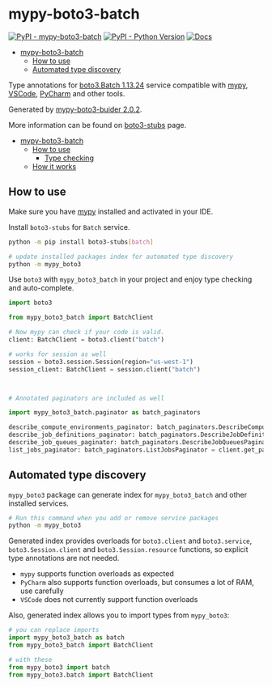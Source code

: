 # mypy-boto3-batch

[![PyPI - mypy-boto3-batch](https://img.shields.io/pypi/v/mypy-boto3-batch.svg?color=blue)](https://pypi.org/project/mypy-boto3-batch)
[![PyPI - Python Version](https://img.shields.io/pypi/pyversions/mypy-boto3-batch.svg?color=blue)](https://pypi.org/project/mypy-boto3-batch)
[![Docs](https://img.shields.io/readthedocs/mypy-boto3-builder.svg?color=blue)](https://mypy-boto3-builder.readthedocs.io/)

- [mypy-boto3-batch](#mypy-boto3-batch)
  - [How to use](#how-to-use)
  - [Automated type discovery](#automated-type-discovery)


Type annotations for
[boto3.Batch 1.13.24](https://boto3.amazonaws.com/v1/documentation/api/1.13.24/reference/services/batch.html#Batch) service
compatible with [mypy](https://github.com/python/mypy), [VSCode](https://code.visualstudio.com/),
[PyCharm](https://www.jetbrains.com/pycharm/) and other tools.

Generated by [mypy-boto3-buider 2.0.2](https://github.com/vemel/mypy_boto3_builder).

More information can be found on [boto3-stubs](https://pypi.org/project/boto3-stubs/) page.

- [mypy-boto3-batch](#mypy-boto3-batch)
  - [How to use](#how-to-use)
    - [Type checking](#type-checking)
  - [How it works](#how-it-works)

## How to use

Make sure you have [mypy](https://github.com/python/mypy) installed and activated in your IDE.

Install `boto3-stubs` for `Batch` service.

```bash
python -m pip install boto3-stubs[batch]

# update installed packages index for automated type discovery
python -m mypy_boto3
```

Use `boto3` with `mypy_boto3_batch` in your project and enjoy type checking and auto-complete.

```python
import boto3

from mypy_boto3_batch import BatchClient

# Now mypy can check if your code is valid.
client: BatchClient = boto3.client("batch")

# works for session as well
session = boto3.session.Session(region="us-west-1")
session_client: BatchClient = session.client("batch")



# Annotated paginators are included as well

import mypy_boto3_batch.paginator as batch_paginators

describe_compute_environments_paginator: batch_paginators.DescribeComputeEnvironmentsPaginator = client.get_paginator("describe_compute_environments")
describe_job_definitions_paginator: batch_paginators.DescribeJobDefinitionsPaginator = client.get_paginator("describe_job_definitions")
describe_job_queues_paginator: batch_paginators.DescribeJobQueuesPaginator = client.get_paginator("describe_job_queues")
list_jobs_paginator: batch_paginators.ListJobsPaginator = client.get_paginator("list_jobs")
```

## Automated type discovery

`mypy_boto3` package can generate index for `mypy_boto3_batch` and other installed services.

```bash
# Run this command when you add or remove service packages
python -m mypy_boto3
```

Generated index provides overloads for `boto3.client` and `boto3.service`,
`boto3.Session.client` and `boto3.Session.resource` functions,
so explicit type annotations are not needed.

- `mypy` supports function overloads as expected
- `PyCharm` also supports function overloads, but consumes a lot of RAM, use carefully
- `VSCode` does not currently support function overloads

Also, generated index allows you to import types from `mypy_boto3`:

```python
# you can replace imports
import mypy_boto3_batch as batch
from mypy_boto3_batch import BatchClient

# with these
from mypy_boto3 import batch
from mypy_boto3.batch import BatchClient
```